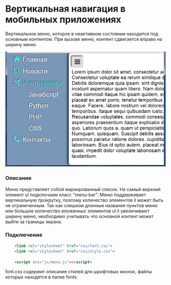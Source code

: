 # Вертикальная навигация в мобильных приложениях
Вертикальное меню, которое в неактивном состоянии находится под основным контентом. При вызове меню, контент сдвигается вправо на ширину меню.

![Иллюстрация к проекту](https://github.com/sergeyerofeev/vertical-navigation/raw/master/image/menu.png)
### Описание
Меню представляет собой маркированный список. На самый верхний элемент ul подключаем класс "menu-bar".
Меню поддерживает вертикальную прокрутку, поэтому количество элементов li может быть не ограниченным.
Так как слишком длинные названия пунктов меню или большое количество вложенных элементов ul li увеличивают ширину меню, необходимо учитывать что основной контент может выйти за границы экрана.
### Подключение
``` html
    <link rel="stylesheet" href="css/font.css">
    <link rel="stylesheet" href="css/style.css">

    <script src="js/menu.js"></script>
```
font.css содержит описание стилей для шрифтовых иконок, файлы которых находятся в папке fonts.
